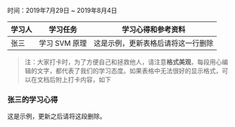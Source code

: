 时间：2019年7月29日 ~ 2019年8月4日

学习人|学习任务|学习心得和参考资料
------ | ------ | ------ 
张三 | 学习 SVM 原理 | 这是示例，更新表格后请将这一行删除

> 注：大家打卡时，为了方便自己和拯救他人，请注意**格式美观**，每段用心编辑的文字，都代表了我们的学习态度。如果表格中无法很好的显示格式，可以在文档后附上打卡内容，如下

### 张三的学习心得
这是示例，更新之后请将这段删除。

